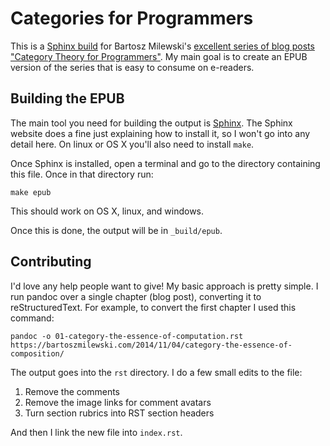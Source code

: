 # Categories for Programmers

This is a [Sphinx build](http://www.sphinx-doc.org/) for Bartosz
Milewski's
[excellent series of blog posts "Category Theory for Programmers"](https://bartoszmilewski.com/2014/10/28/category-theory-for-programmers-the-preface/).
My main goal is to create an EPUB version of the series that is easy to consume
on e-readers.

## Building the EPUB

The main tool you need for building the output
is [Sphinx](http://www.sphinx-doc.org/). The Sphinx website does a fine just
explaining how to install it, so I won't go into any detail here. On linux or OS
X you'll also need to install `make`.

Once Sphinx is installed, open a terminal and go to the directory containing
this file. Once in that directory run:

```
make epub
```

This should work on OS X, linux, and windows.

Once this is done, the output will be in `_build/epub`.

## Contributing

I'd love any help people want to give! My basic approach is pretty simple. I run pandoc over a single chapter (blog post), converting it to reStructuredText. For example, to convert the first chapter I used this command:

```
pandoc -o 01-category-the-essence-of-computation.rst https://bartoszmilewski.com/2014/11/04/category-the-essence-of-composition/
```

The output goes into the `rst` directory. I do a few small edits to the file:

1. Remove the comments
2. Remove the image links for comment avatars
3. Turn section rubrics into RST section headers

And then I link the new file into `index.rst`.
